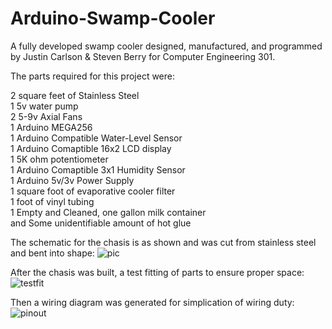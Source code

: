 # Arduino-Swamp-Cooler
A fully developed swamp cooler designed, manufactured, and programmed by Justin Carlson & Steven Berry for Computer Engineering 301.

The parts required for this project were:

2 square feet of Stainless Steel  
1 5v water pump  
2 5-9v Axial Fans  
1 Arduino MEGA256  
1 Arduino Compatible Water-Level Sensor  
1 Arduino Comaptible 16x2 LCD display  
1 5K ohm potentiometer  
1 Arduino Comaptible 3x1 Humidity Sensor  
1 Arduino 5v/3v Power Supply  
1 square foot of evaporative cooler filter  
1 foot of vinyl tubing  
1 Empty and Cleaned, one gallon milk container  
and Some unidentifiable amount of hot glue  


The schematic for the chasis is as shown and was cut from stainless steel and bent into shape:
![pic](https://user-images.githubusercontent.com/41803725/114960027-1515fc00-9e1b-11eb-8329-2b52fa8d3284.jpg)

After the chasis was built, a test fitting of parts to ensure proper space:
![testfit](https://user-images.githubusercontent.com/41803725/114960696-6d013280-9e1c-11eb-9a74-4340ccf89d4e.jpg)

Then a wiring diagram was generated for simplication of wiring duty:
![pinout](https://user-images.githubusercontent.com/41803725/114960010-0f201b00-9e1b-11eb-8f09-b9177ead9bc5.png)
